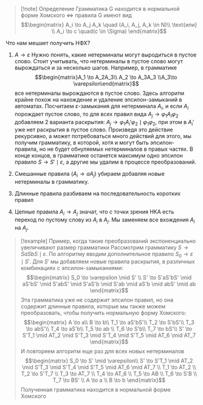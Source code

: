 >[!note] Определение 
> Грамматика G находится в нормальной форме Хомского $\Leftrightarrow$ правила G имеют вид
> $$\begin{matrix}
> A_i \to A_j A_k \quad (A_i, A_j, A_k \in N)\\
> \text{или} \\
> A_i \to c \quad(c \in \Sigma)
> \end{matrix}$$

Что нам мешает получить НФХ?
1) $A \to \varepsilon$
	Нужно понять, какие нетерминалы могут выродиться в пустое слово. Стоит учитывать, что нетерминалы в пустое слово могут вырождаться и за несколько шагов. Например, в грамматике
	$$\begin{matrix}A_1 \to A_2A_3\\ A_2 \to A_3A_3 \\A_3\to \varepsilon\end{matrix}$$
	все нетерминалы вырождаются в пустое слово. Здесь алгоритм крайне похож на нахождение и удаление эпсилон-замыканий в автоматах. 
	Посчитаем $\varepsilon$-замыкания для нетерминала $A_i$, и если $A_i$ порождает пустое слово, то для всех правил вида $A_j \to \varphi_1 A_i \varphi_2$ добавляем 2 варианта раскрытия: $A_j \to \varphi_1A_i'\varphi_2 \mid \varphi_1 \varphi_2$, при этом в $A_i'$ уже нет раскрытия в пустое слово. Произведя это действие рекурсивно, а может потребоваться много действий для этого, мы получим грамматику, в которой, хотя и могут быть эпсилон-правила, но не будет обнуляемых нетерминалов в правых частях. В конце концов, в грамматике останется максимум одно эпсилон правило $S \to S' \mid \varepsilon$, а другие мы удалим в процессе преобразований.
	
2) Смешанные правила ($A_i \to a A_j$) убираем добавляя новые нетерминалы в грамматику. 
3) Длинные правила разбиваем на последовательность коротких правил
4) Цепные правила $A_i \to A_j$ значат, что с точки зрения НКА есть переход по пустому слову из $A_i$ в $A_j$. Мы заменяем все вхождения $A_i$ на $A_j$.

>[!example] Пример, когда такие преобразований экспоненциально увеличивают размер грамматики
>Рассмотрим грамматику $S \to SaSbS \mid \varepsilon$.
>По алгоритму вводим дополнительное правило $S_0 \to \varepsilon \mid S'$.
>Для $S'$ мы добавляем новые правила раскрытия, в различных комбинациях с эпсилон-замыканиями:
>$$\begin{matrix}
>S_0 \to \varepsilon \mid S' \\
>S' \to S'aS'bS' \mid aS'bS' \mid S'abS' \mid S'aS'b \mid S'ab \mid aS'b \mid abS' \mid ab
>\end{matrix}$$
>Эта грамматика уже не содержит эпсилон правил, но она содержит длинные правила, которые мы также можем преобразовать, чтобы получить нормальную форму Хомского:
>$$\begin{matrix}
>A \to a\\
>B \to b\\
>T_1 \to aS'bS'\\
>T_2 \to S'bS'\\
>T_3 \to abS'\\
>T_4 \to aS'b\\
>T_5 \to ab \\
>T_6 \to S'b\\
>T_7 \to bS'\\
>S' \to S'T_1 \mid AT_2 \mid S'T_3 \mid S'T_4 \mid S'T_5 \mid AT_6 \mid AT_7
>\end{matrix}$$
>И повторяем алгоритм еще раз для всех новых нетерминалов
>$$\begin{matrix}
>S_0 \to S' \mid \varepsilon\\
>S' \to S'T_1 \mid AT_2 \mid S'T_3 \mid S'T_4 \mid S'T_5 \mid AT_6 \mid AT_7 \\
>T_1 \to AT_2 \\
>T_2 \to S'T_7 \\
>T_3 \to AT_7 \\
>T_4 \to AT_6 \\
>T_5 \to AB \\
>T_6 \to S'B \\
>T_7 \to BS' \\
>A \to a \\
>B \to b
>\end{matrix}$$
>Полученная грамматика находится в нормальной форме Хомского
